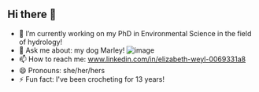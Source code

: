 ## Hi there 👋
- 🔭 I’m currently working on my PhD in Environmental Science in the field of hydrology!
- 💬 Ask me about: my dog Marley!
![image](https://github.com/user-attachments/assets/a62a6541-0d50-4e0c-90da-9f34a5c0ca4d)
- 📫 How to reach me: www.linkedin.com/in/elizabeth-weyl-0069331a8
- 😄 Pronouns: she/her/hers
- ⚡ Fun fact: I've been crocheting for 13 years!
